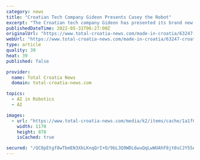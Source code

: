 ```yaml
---
category: news
title: "Croatian Tech Company Gideon Presents Casey the Robot"
excerpt: "The Croatian tech company Gideon has presented its brand new innovation which will only contribute even further to placing Croatia on the tech map - Casey the robot."
publishedDateTime: 2022-05-31T06:27:00Z
originalUrl: "https://www.total-croatia-news.com/made-in-croatia/63247-croatian-tech-company-gideon"
webUrl: "https://www.total-croatia-news.com/made-in-croatia/63247-croatian-tech-company-gideon"
type: article
quality: 39
heat: 39
published: false

provider:
  name: Total Croatia News
  domain: total-croatia-news.com

topics:
  - AI in Robotics
  - AI

images:
  - url: "https://www.total-croatia-news.com/media/k2/items/cache/1a1f0f2bcf042612ff65a169c2fd8fa1_XL.jpg"
    width: 1170
    height: 878
    isCached: true

secured: "/QC0pEtgf8wTbmEN3XbLKnqQrI+O/9bL3Q9WDL6wuQqLwWUAhF8jt0sCJY55ATOM3VYRSY690lKrusywjqntaOKYAdz1rwCp9Wjb2NQS0WB5Ugudj+e3rO77DxtP9PHnARCsTXb+GHjrhd1XG/5OrrKG3K6eNyJmrzEBYbE3/Z/U3kIQcufzLfpqd+vRbibpTJhtrSRaHdbckffC+gal8LinHHoFR/rExbKr5ztUfVBD2/oDomI83jkt+rq9G4y5OuEtIPFtCnPhvR2V71m54F7MVsXY8Lti52hixa9UfURXzT6f9rfPTi8qv3Y9nmkiIcTKxWcW9EpuD18DHyfG3njy/Hflc2itkfHtHNo476c=;n2sQPnflGNk5YSmAag2AOw=="
---
```


